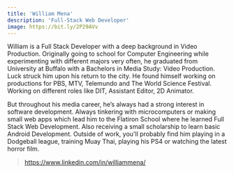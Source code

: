 ```yaml
---
title: 'William Mena'
description: 'Full-Stack Web Developer'
image: https://bit.ly/2P29AVv
---
```


William is a Full Stack Developer with a deep background in Video Production. Originally going to school for Computer Engineering while experimenting with different majors very often, he graduated from University at Buffalo with a Bachelors in Media Study: Video Production. Luck struck him upon his return to the city. He found himself working on productions for PBS, MTV, Telemundo and The World Science Festival. Working on different roles like DIT, Assistant Editor, 2D Animator.

But throughout his media career, he’s always had a strong interest in software development. Always tinkering with microcomputers or making small web apps which lead him to the Flatiron School where he learned Full Stack Web Development. Also receiving a small scholarship to learn basic Android Development. Outside of work, you'll probably find him playing in a Dodgeball league, training Muay Thai, playing his PS4 or watching the latest horror film.

> https://www.linkedin.com/in/williammena/
